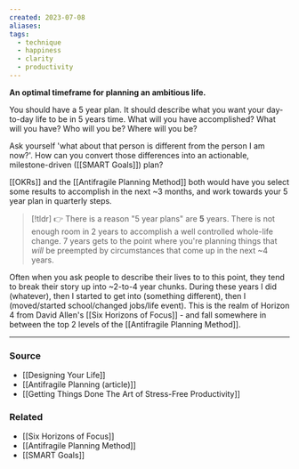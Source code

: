 ```yaml
---
created: 2023-07-08
aliases: 
tags:
  - technique
  - happiness
  - clarity
  - productivity
---
```

**An optimal timeframe for planning an ambitious life.**

You should have a 5 year plan. It should describe what you want your day-to-day life to be in 5 years time. What will you have accomplished? What will you have? Who will you be? Where will you be?

Ask yourself 'what about that person is different from the person I am now?'. How can you convert those differences into an actionable, milestone-driven ([[SMART Goals]]) plan? 

[[OKRs]] and the [[Antifragile Planning Method]] both would have you select some results to accomplish in the next ~3 months, and work towards your 5 year plan in quarterly steps.

> [!tldr] 👉 There is a reason "5 year plans" are **5** years. There is not enough room in 2 years to accomplish a well controlled whole-life change. 7 years gets to the point where you're planning things that *will* be preempted by circumstances that come up in the next ~4 years.

Often when you ask people to describe their lives to to this point, they tend to break their story up into ~2-to-4 year chunks. During these years I did (whatever), then I started to get into (something different), then I (moved/started school/changed jobs/life event). This is the realm of Horizon 4 from David Allen's [[Six Horizons of Focus]] - and fall somewhere in between the top 2 levels of the [[Antifragile Planning Method]].

---

### Source
- [[Designing Your Life]]
- [[Antifragile Planning (article)]]
- [[Getting Things Done The Art of Stress-Free Productivity]]

### Related
- [[Six Horizons of Focus]] 
- [[Antifragile Planning Method]] 
- [[SMART Goals]]